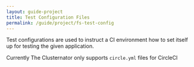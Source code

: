 ```yaml
---
layout: guide-project
title: Test Configuration Files
permalink: /guide/project/fs-test-config
---
```


Test configurations are used to instruct a CI environment how to set itself up
for testing the given application.  

Currently The Clusternator only supports `circle.yml` files for CircleCI
